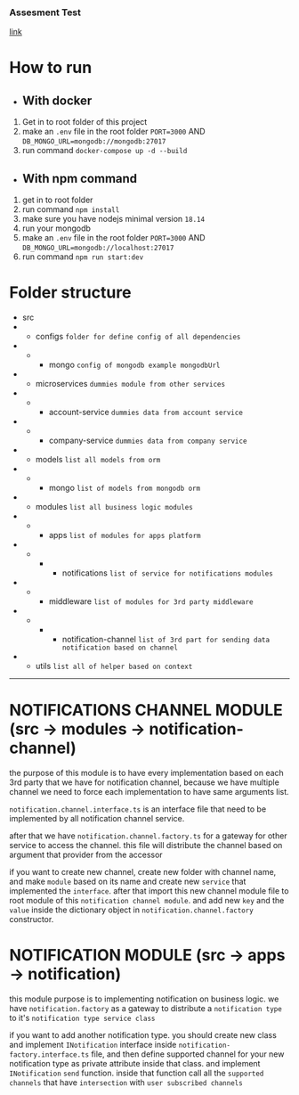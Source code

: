 ### Assesment Test

[link](#https://docs.google.com/document/d/1d-Qjaw6hs6lZxiNxWTpPD2EeRXyIoH4q/edit)

# How to run
- ## With docker
1. Get in to root folder of this project
2. make an `.env` file in the root folder `PORT=3000` AND `DB_MONGO_URL=mongodb://mongodb:27017`
3. run command `docker-compose up -d --build`

- ## With npm command
1. get in to root folder
2. run command `npm install`
3. make sure you have nodejs minimal version `18.14`
4. run your mongodb
5. make an `.env` file in the root folder `PORT=3000` AND `DB_MONGO_URL=mongodb://localhost:27017`
6. run command `npm run start:dev`


# Folder structure
- src
- - configs `folder for define config of all dependencies`
- - - mongo `config of mongodb example mongodbUrl`
- - microservices `dummies module from other services`
- - - account-service `dummies data from account service`
- - - company-service `dummies data from company service`
- - models `list all models from orm`
- - - mongo `list of models from mongodb orm`
- - modules `list all business logic modules`
- - - apps `list of modules for apps platform`
- - - - notifications `list of service for notifications modules`
- - - middleware `list of modules for 3rd party middleware`
- - - - notification-channel `list of 3rd part for sending data notification based on channel`
- - utils `list all of helper based on context`

---

# NOTIFICATIONS CHANNEL MODULE (src -> modules -> notification-channel)
the purpose of this module is to have every implementation based on each 3rd party that we have for notification channel, because we have multiple channel we need to force each implementation to have same arguments list.

`notification.channel.interface.ts` is an interface file that need to be implemented by all notification channel service.

after that we have `notification.channel.factory.ts` for a gateway for other service to access the channel. this file will distribute the channel based on argument that provider from the accessor

if you want to create new channel, create new folder with channel name, and make `module` based on its name and create new `service` that implemented the `interface`.
after that import this new channel module file to root module of this `notification channel module`. and add new `key` and the `value` inside the dictionary object in `notification.channel.factory` constructor.


# NOTIFICATION MODULE (src -> apps -> notification)
this module purpose is to implementing notification on business logic.
we have `notification.factory` as a gateway to distribute a `notification type` to it's `notification type service class`

if you want to add another notification type. you should create new class and implement `INotification` interface inside `notification-factory.interface.ts` file,
and then define supported channel for your new notification type as private attribute inside that class. and implement `INotification` `send` function. inside that function call all the `supported channels` that have `intersection` with `user subscribed channels`